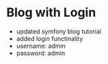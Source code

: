 Blog with Login
========================
- updated symfony blog tutorial
- added login functinality
- username: admin
- password: admin
